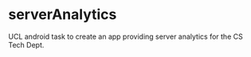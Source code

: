 serverAnalytics
===============

UCL android task to create an app providing server analytics for the CS Tech Dept.